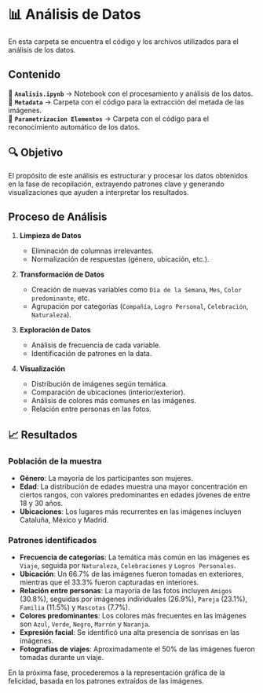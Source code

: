 # 📊 Análisis de Datos  

En esta carpeta se encuentra el código y los archivos utilizados para el análisis de los datos.

## Contenido  

📂 **`Analisis.ipynb`** → Notebook con el procesamiento y análisis de los datos.  
📂 **`Metadata`** → Carpeta con el código para la extracción del metada de las imágenes.  
📂 **`Parametrizacion Elementos`** → Carpeta con el código para el reconocimiento automático de los datos.  

## 🔍 Objetivo  
El propósito de este análisis es estructurar y procesar los datos obtenidos en la fase de recopilación, extrayendo patrones clave y generando visualizaciones que ayuden a interpretar los resultados.  

## Proceso de Análisis  

1. **Limpieza de Datos**  
   - Eliminación de columnas irrelevantes.  
   - Normalización de respuestas (género, ubicación, etc.).  

2. **Transformación de Datos**  
   - Creación de nuevas variables como `Día de la Semana`, `Mes`, `Color predominante`, etc.  
   - Agrupación por categorías (`Compañía`, `Logro Personal`, `Celebración`, `Naturaleza`).  

3. **Exploración de Datos**  
   - Análisis de frecuencia de cada variable.   
   - Identificación de patrones en la data.  

4. **Visualización**  
   - Distribución de imágenes según temática.  
   - Comparación de ubicaciones (interior/exterior).  
   - Análisis de colores más comunes en las imágenes.  
   - Relación entre personas en las fotos.  

## 📈 Resultados  

### **Población de la muestra**  
- **Género**: La mayoría de los participantes son mujeres.  
- **Edad**: La distribución de edades muestra una mayor concentración en ciertos rangos, con valores predominantes en edades jóvenes de entre 18 y 30 años.
- **Ubicaciones**: Los lugares más recurrentes en las imágenes incluyen Cataluña, México y Madrid.

### **Patrones identificados**  
- **Frecuencia de categorías**: La temática más común en las imágenes es `Viaje`, seguida por `Naturaleza`, `Celebraciones` y `Logros Personales`.  
- **Ubicación**: Un 66.7% de las imágenes fueron tomadas en exteriores, mientras que el 33.3% fueron capturadas en interiores.  
- **Relación entre personas**: La mayoría de las fotos incluyen `Amigos` (30.8%), seguidas por imágenes individuales (26.9%), `Pareja` (23.1%), `Familia` (11.5%) y `Mascotas` (7.7%).  
- **Colores predominantes**: Los colores más frecuentes en las imágenes son `Azul`, `Verde`, `Negro`, `Marrón` y `Naranja`.  
- **Expresión facial**: Se identificó una alta presencia de sonrisas en las imágenes. 
- **Fotografías de viajes**: Aproximadamente el 50% de las imágenes fueron tomadas durante un viaje.  

En la próxima fase, procederemos a la representación gráfica de la felicidad, basada en los patrones extraídos de las imágenes.





